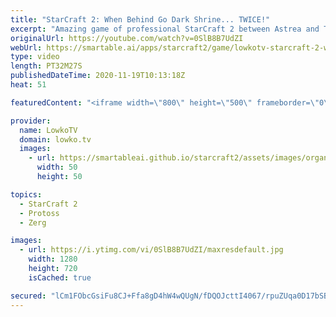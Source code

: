 ```yaml
---
title: "StarCraft 2: When Behind Go Dark Shrine... TWICE!"
excerpt: "Amazing game of professional StarCraft 2 between Astrea and Trap. In this match of Protoss versus Protoss we see very high level decision making and unit control.  Become a YouTube member: https://lowko.tv/join Support my work on Patreon: http://www.patreon.com/lowkotv  My second channel: http://lowko.tv/morelowko"
originalUrl: https://youtube.com/watch?v=0SlB8B7UdZI
webUrl: https://smartable.ai/apps/starcraft2/game/lowkotv-starcraft-2-when-behind-go-dark-shrine-twice/
type: video
length: PT32M27S
publishedDateTime: 2020-11-19T10:13:18Z
heat: 51

featuredContent: "<iframe width=\"800\" height=\"500\" frameborder=\"0\" src=\"https://www.youtube.com/embed/0SlB8B7UdZI\" allow=\"accelerometer; autoplay; encrypted-media; gyroscope; picture-in-picture\" allowfullscreen></iframe>"

provider:
  name: LowkoTV
  domain: lowko.tv
  images:
    - url: https://smartableai.github.io/starcraft2/assets/images/organizations/lowko.tv-50x50.jpg
      width: 50
      height: 50

topics:
  - StarCraft 2
  - Protoss
  - Zerg

images:
  - url: https://i.ytimg.com/vi/0SlB8B7UdZI/maxresdefault.jpg
    width: 1280
    height: 720
    isCached: true

secured: "lCm1FObcGsiFu8CJ+Ffa8gD4hW4wQUgN/fDQOJcttI4067/rpuZUqa0D17bSBjQAO6kszbRP2s4CnqRJ+IAaRgjO8WtNnDrh/q9Xdp3AwFEKl4A210scx6Gmpm/5abpnjG0UNe2y1ev/F/8/s1diH4rHdGPyLuSA/P5cN75FQKqJwgByJLywTv22cIzgHP/Fc0Am0zfqz9Q0Bi28GF8JzLtwIFINGA1I82ehiZxUdh0xwn4u8AV6pvH+sAI6ojIS2h9avNZjiXtvMrbNq4gwoTW0cIucmqtUx87hXgmrLqeN7L9+qnBucMeBmiGMMbo3OfdmXK6NmRf9nmbLpNlqLADTl1V5MtGqkv5RG6Gwqib3aL+uIkAUnIbujfKcXNTTs+qB9X23kO1NMzV1qOa0g0t9FU5Vlu/LgaVLNnmFDtc=;AYRg38G8XxoUie/CsDHMcg=="
---
```


